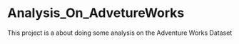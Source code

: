 # Analysis_On_AdvetureWorks
This project is a about doing some analysis on the Adventure Works Dataset
